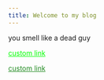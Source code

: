 ```yaml
---
title: Welcome to my blog
---
```


<link rel="stylesheet" href="mystyle.css">

you smell like a dead guy

<a href="https://www.google.com/" style="color: lime; text-decoration: underline;">custom link</a>

<a href="https://www.google.com/" style="color: forestgreen; text-decoration: underline;">custom link</a>
